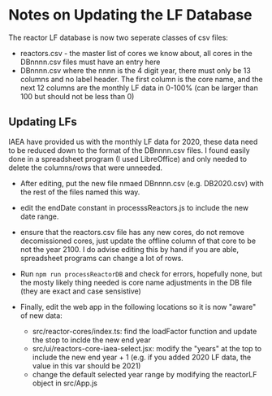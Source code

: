 # Notes on Updating the LF Database
The reactor LF database is now two seperate classes of csv files:

* reactors.csv - the master list of cores we know about, all cores in the DBnnnn.csv files must have an entry here
* DBnnnn.csv where the nnnn is the 4 digit year, there must only be 13 columns and no label header. The first column is the core name, and the next 12 columns are the monthly LF data in 0-100% (can be larger than 100 but should not be less than 0)

## Updating LFs
IAEA have provided us with the monthly LF data for 2020, these data need to be reduced down to the format of the DBnnnn.csv files.
I found easily done in a spreadsheet program (I used LibreOffice) and only needed to delete the columns/rows that were unneeded.

* After editing, put the new file nmaed DBnnnn.csv (e.g. DB2020.csv) with the rest of the files named this way.
* edit the endDate constant in processsReactors.js to include the new date range.
* ensure that the reactors.csv file has any new cores, do not remove decomissioned cores, just update the offline column of that core to be not the year 2100. I do advise editing this by hand if you are able, spreadsheet programs can change a lot of rows.
* Run `npm run processReactorDB` and check for errors, hopefully none, but the mosty likely thing needed is core name adjustments in the DB file (they are exact and case sensistive)

* Finally, edit the web app in the following locations so it is now "aware" of new data:
  * src/reactor-cores/index.ts: find the loadFactor function and update the stop to inclde the new end year
  * src/ui/reactors-core-iaea-select.jsx: modify the "years" at the top to include the new end year + 1 (e.g. if you added 2020 LF data, the value in this var should be 2021)
  * change the default selected year range by modifying the reactorLF object in src/App.js
